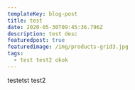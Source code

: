 ```yaml
---
templateKey: blog-post
title: test
date: 2020-05-30T09:45:36.796Z
description: test desc
featuredpost: true
featuredimage: /img/products-grid3.jpg
tags:
  - test test2 okok
---
```

testetst
test2

